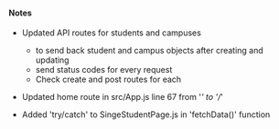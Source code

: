 #### Notes

- Updated API routes for students and campuses 
    - to send back student and campus objects after creating and updating
    - send status codes for every request
    - Check create and post routes for each

- Updated home route in src/App.js line 67 from '*' to '/*'

- Added 'try/catch' to SingeStudentPage.js in 'fetchData()' function